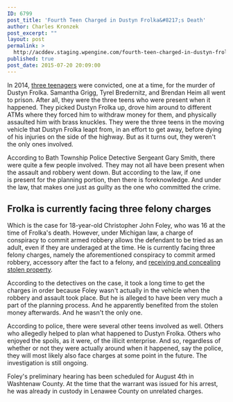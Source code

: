 ```yaml
---
ID: 6799
post_title: 'Fourth Teen Charged in Dustyn Frolka&#8217;s Death'
author: Charles Kronzek
post_excerpt: ""
layout: post
permalink: >
  http://acddev.staging.wpengine.com/fourth-teen-charged-in-dustyn-frolkas-death.html
published: true
post_date: 2015-07-20 20:09:00
---
```

In 2014, <a href="http://acddev.staging.wpengine.com/msu-second-degree-murder-saline-teen-gets-25-38-years-prison.html">three teenagers</a> were convicted, one at a time, for the murder of Dustyn Frolka. Samantha Grigg, Tyrel Bredernitz, and Brendan Heim all went to prison. After all, they were the three teens who were present when it happened. They picked Dustyn Frolka up, drove him around to different ATMs where they forced him to withdraw money for them, and physically assaulted him with brass knuckles. They were the three teens in the moving vehicle that Dustyn Frolka leapt from, in an effort to get away, before dying of his injuries on the side of the highway. But as it turns out, they weren't the only ones involved.

<!--more-->

According to Bath Township Police Detective Sergeant Gary Smith, there were quite a few people involved. They may not all have been present when the assault and robbery went down. But according to the law, if one is present for the planning portion, then there is foreknowledge. And under the law, that makes one just as guilty as the one who committed the crime.

<h2>Frolka is currently facing three felony charges</h2>

Which is the case for 18-year-old Christopher John Foley, who was 16 at the time of Frolka's death. However, under Michigan law, a charge of conspiracy to commit armed robbery allows the defendant to be tried as an adult, even if they are underaged at the time. He is currently facing three felony charges, namely the aforementioned conspiracy to commit armed robbery, accessory after the fact to a felony, and <a href="http://acddev.staging.wpengine.com/michigan-receiving-concealing-attorneys-property-crimes-lawyers.html" target="_blank">receiving and concealing stolen property</a>.

According to the detectives on the case, it took a long time to get the charges in order because Foley wasn't actually in the vehicle when the robbery and assault took place. But he is alleged to have been very much a part of the planning process. And he apparently benefited from the stolen money afterwards. And he wasn't the only one.

According to police, there were several other teens involved as well. Others who allegedly helped to plan what happened to Dustyn Frolka. Others who enjoyed the spoils, as it were, of the illicit enterprise. And so, regardless of whether or not they were actually around when it happened, say the police, they will most likely also face charges at some point in the future. The investigation is still ongoing.

Foley's preliminary hearing has been scheduled for August 4th in Washtenaw County. At the time that the warrant was issued for his arrest, he was already in custody in Lenawee County on unrelated charges.